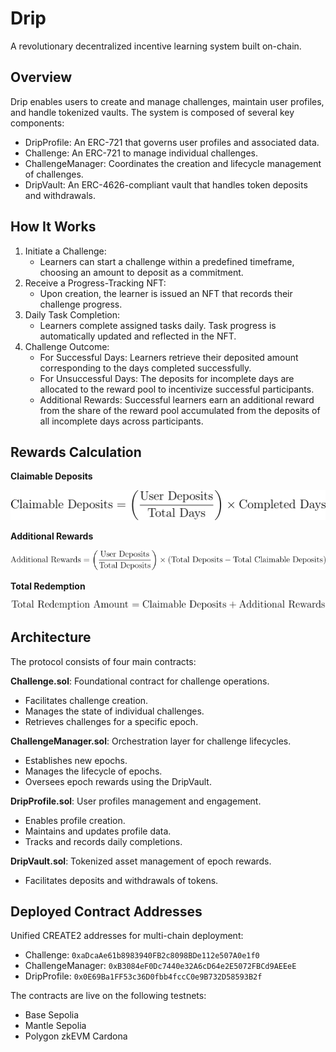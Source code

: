 # Drip

A revolutionary decentralized incentive learning system built on-chain.

## Overview

Drip enables users to create and manage challenges, maintain user profiles, and handle tokenized vaults. The system is composed of several key components:

- DripProfile: An ERC-721 that governs user profiles and associated data.
- Challenge: An ERC-721 to manage individual challenges.
- ChallengeManager: Coordinates the creation and lifecycle management of challenges.
- DripVault: An ERC-4626-compliant vault that handles token deposits and withdrawals.

## How It Works

1. Initiate a Challenge:
   - Learners can start a challenge within a predefined timeframe, choosing an amount to deposit as a commitment.
2. Receive a Progress-Tracking NFT:
   - Upon creation, the learner is issued an NFT that records their challenge progress.
3. Daily Task Completion:
   - Learners complete assigned tasks daily. Task progress is automatically updated and reflected in the NFT.
4. Challenge Outcome:
   - For Successful Days: Learners retrieve their deposited amount corresponding to the days completed successfully.
   - For Unsuccessful Days: The deposits for incomplete days are allocated to the reward pool to incentivize successful participants.
   - Additional Rewards: Successful learners earn an additional reward from the share of the reward pool accumulated from the deposits of all incomplete days across participants.

## Rewards Calculation

**Claimable Deposits**

![claimable_deposits](assets/reward_claimable_deposits.png)

**Additional Rewards**

![additional_rewards](assets/reward_additional_rewards.png)

**Total Redemption**

![additional_redemption](assets/reward_total.png)

## Architecture

The protocol consists of four main contracts:

**Challenge.sol**: Foundational contract for challenge operations.

- Facilitates challenge creation.
- Manages the state of individual challenges.
- Retrieves challenges for a specific epoch.

**ChallengeManager.sol**: Orchestration layer for challenge lifecycles.

- Establishes new epochs.
- Manages the lifecycle of epochs.
- Oversees epoch rewards using the DripVault.

**DripProfile.sol**: User profiles management and engagement.

- Enables profile creation.
- Maintains and updates profile data.
- Tracks and records daily completions.

**DripVault.sol**: Tokenized asset management of epoch rewards.

- Facilitates deposits and withdrawals of tokens.

## Deployed Contract Addresses

Unified CREATE2 addresses for multi-chain deployment:

- Challenge: `0xaDcaAe61b8983940FB2c8098BDe112e507A0e1f0`
- ChallengeManager: `0xB3084eF0Dc7440e32A6cD64e2E5072FBCd9AEEeE`
- DripProfile: `0x0E69Ba1FF53c36D0fbb4fccC0e9B732D58593B2f`

The contracts are live on the following testnets:

- Base Sepolia
- Mantle Sepolia
- Polygon zkEVM Cardona
